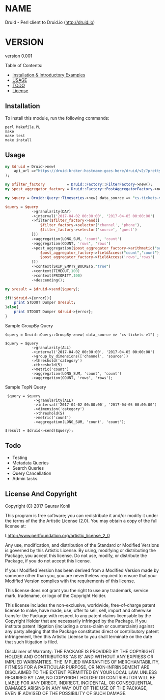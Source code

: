 # NAME

Druid - Perl client to Druid.io (http://druid.io)

# VERSION

version 0.001

Table of Contents:

- [Installation & Introductory Examples](#installation)
- [USAGE](#usage)
- [TODO](#todo)
- [License](#license)

Installation
------------

To install this module, run the following commands:

	perl Makefile.PL
	make
	make test
	make install


Usage
------------

```perl
my $druid = Druid->new(
	api_url =>"https://druid-broker-hostname-goes-here/druid/v2/?pretty"
);

my $filter_factory          = Druid::Factory::FilterFactory->new();
my $post_aggregator_factory = Druid::Factory::PostAggregatorFactory->new();

my $query = Druid::Query::Timeseries->new( data_source => "cs-tickets-v1") ;

$query = $query
            ->granularity(DAY)
            ->interval('2017-04-02 00:00:00', '2017-04-05 00:00:00')
            ->filter($filter_factory->and([
                $filter_factory->selector('channel', 'phone'),
                $filter_factory->selector('source', 'guest')
            ]))
            ->aggregation(LONG_SUM, 'count', 'count')
            ->aggregation(COUNT, 'rows', 'rows')
            ->post_aggregation($post_aggregator_factory->arithmetic("sample_divide",DIVIDE,[
                $post_aggregator_factory->fieldAccess("count","count"),
                $post_aggregator_factory->fieldAccess('rows','rows')
            ]))
            ->context(SKIP_EMPTY_BUCKETS,"true")
            ->context(TIMEOUT,100)
            ->context(PRIORITY,100)
            ->descending();

my $result = $druid->send($query);

if(!$druid->{error}){
    print STDOUT Dumper $result;
}else{
    print STDOUT Dumper $druid->{error};
}
```

Sample GroupBy Query
```
$query = Druid::Query::GroupBy->new( data_source => "cs-tickets-v1") ;

$query = $query
            ->granularity(ALL)
            ->interval('2017-04-02 00:00:00', '2017-04-05 00:00:00')
            ->group_by_dimensions(['channel', 'source'])
            ->threshold('category')
            ->threshold(5)
            ->metric('count')
            ->aggregation(LONG_SUM, 'count', 'count')
            ->aggregation(COUNT, 'rows', 'rows');

```

Sample TopN Query

```
 $query = $query
             ->granularity(ALL)
             ->interval('2017-04-02 00:00:00', '2017-04-05 00:00:00')
             ->dimension('category')
             ->threshold(5)
             ->metric('count')
             ->aggregation(LONG_SUM, 'count', 'count');

$result = $druid->send($query);
```

Todo
------------
* Testing
* Metadata Queries
* Search Queries
* Query Cancellation
* Admin tasks

License And Copyright
------------

Copyright (C) 2017 Gaurav Kohli

This program is free software; you can redistribute it and/or modify it
under the terms of the the Artistic License (2.0). You may obtain a
copy of the full license at:

L<http://www.perlfoundation.org/artistic_license_2_0>

Any use, modification, and distribution of the Standard or Modified
Versions is governed by this Artistic License. By using, modifying or
distributing the Package, you accept this license. Do not use, modify,
or distribute the Package, if you do not accept this license.

If your Modified Version has been derived from a Modified Version made
by someone other than you, you are nevertheless required to ensure that
your Modified Version complies with the requirements of this license.

This license does not grant you the right to use any trademark, service
mark, tradename, or logo of the Copyright Holder.

This license includes the non-exclusive, worldwide, free-of-charge
patent license to make, have made, use, offer to sell, sell, import and
otherwise transfer the Package with respect to any patent claims
licensable by the Copyright Holder that are necessarily infringed by the
Package. If you institute patent litigation (including a cross-claim or
counterclaim) against any party alleging that the Package constitutes
direct or contributory patent infringement, then this Artistic License
to you shall terminate on the date that such litigation is filed.

Disclaimer of Warranty: THE PACKAGE IS PROVIDED BY THE COPYRIGHT HOLDER
AND CONTRIBUTORS "AS IS' AND WITHOUT ANY EXPRESS OR IMPLIED WARRANTIES.
THE IMPLIED WARRANTIES OF MERCHANTABILITY, FITNESS FOR A PARTICULAR
PURPOSE, OR NON-INFRINGEMENT ARE DISCLAIMED TO THE EXTENT PERMITTED BY
YOUR LOCAL LAW. UNLESS REQUIRED BY LAW, NO COPYRIGHT HOLDER OR
CONTRIBUTOR WILL BE LIABLE FOR ANY DIRECT, INDIRECT, INCIDENTAL, OR
CONSEQUENTIAL DAMAGES ARISING IN ANY WAY OUT OF THE USE OF THE PACKAGE,
EVEN IF ADVISED OF THE POSSIBILITY OF SUCH DAMAGE.
